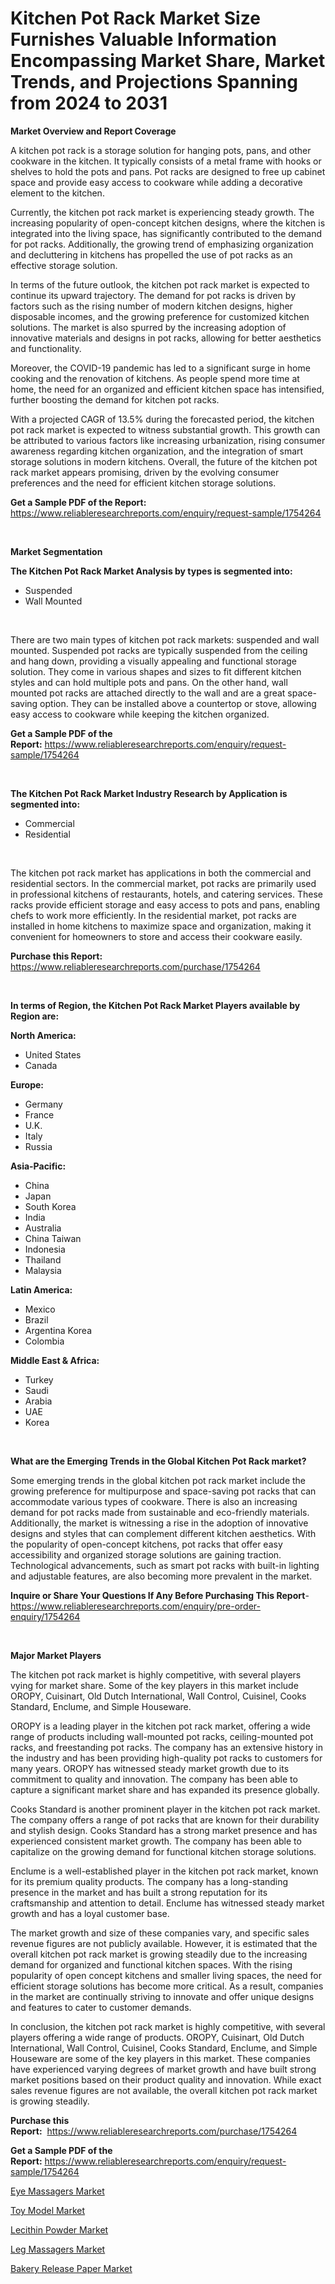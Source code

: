 <p><h1>Kitchen Pot Rack Market Size Furnishes Valuable Information Encompassing Market Share, Market Trends, and Projections Spanning from 2024 to 2031</h1></p><p><strong>Market Overview and Report Coverage</strong></p>
<p><p>A kitchen pot rack is a storage solution for hanging pots, pans, and other cookware in the kitchen. It typically consists of a metal frame with hooks or shelves to hold the pots and pans. Pot racks are designed to free up cabinet space and provide easy access to cookware while adding a decorative element to the kitchen.</p><p>Currently, the kitchen pot rack market is experiencing steady growth. The increasing popularity of open-concept kitchen designs, where the kitchen is integrated into the living space, has significantly contributed to the demand for pot racks. Additionally, the growing trend of emphasizing organization and decluttering in kitchens has propelled the use of pot racks as an effective storage solution.</p><p>In terms of the future outlook, the kitchen pot rack market is expected to continue its upward trajectory. The demand for pot racks is driven by factors such as the rising number of modern kitchen designs, higher disposable incomes, and the growing preference for customized kitchen solutions. The market is also spurred by the increasing adoption of innovative materials and designs in pot racks, allowing for better aesthetics and functionality.</p><p>Moreover, the COVID-19 pandemic has led to a significant surge in home cooking and the renovation of kitchens. As people spend more time at home, the need for an organized and efficient kitchen space has intensified, further boosting the demand for kitchen pot racks.</p><p>With a projected CAGR of 13.5% during the forecasted period, the kitchen pot rack market is expected to witness substantial growth. This growth can be attributed to various factors like increasing urbanization, rising consumer awareness regarding kitchen organization, and the integration of smart storage solutions in modern kitchens. Overall, the future of the kitchen pot rack market appears promising, driven by the evolving consumer preferences and the need for efficient kitchen storage solutions.</p></p>
<p><strong>Get a Sample PDF of the Report:</strong> <a href="https://www.reliableresearchreports.com/enquiry/request-sample/1754264">https://www.reliableresearchreports.com/enquiry/request-sample/1754264</a></p>
<p>&nbsp;</p>
<p><strong>Market Segmentation</strong></p>
<p><strong>The Kitchen Pot Rack Market Analysis by types is segmented into:</strong></p>
<p><ul><li>Suspended</li><li>Wall Mounted</li></ul></p>
<p>&nbsp;</p>
<p><p>There are two main types of kitchen pot rack markets: suspended and wall mounted. Suspended pot racks are typically suspended from the ceiling and hang down, providing a visually appealing and functional storage solution. They come in various shapes and sizes to fit different kitchen styles and can hold multiple pots and pans. On the other hand, wall mounted pot racks are attached directly to the wall and are a great space-saving option. They can be installed above a countertop or stove, allowing easy access to cookware while keeping the kitchen organized.</p></p>
<p><strong>Get a Sample PDF of the Report:</strong>&nbsp;<a href="https://www.reliableresearchreports.com/enquiry/request-sample/1754264">https://www.reliableresearchreports.com/enquiry/request-sample/1754264</a></p>
<p>&nbsp;</p>
<p><strong>The Kitchen Pot Rack Market Industry Research by Application is segmented into:</strong></p>
<p><ul><li>Commercial</li><li>Residential</li></ul></p>
<p>&nbsp;</p>
<p><p>The kitchen pot rack market has applications in both the commercial and residential sectors. In the commercial market, pot racks are primarily used in professional kitchens of restaurants, hotels, and catering services. These racks provide efficient storage and easy access to pots and pans, enabling chefs to work more efficiently. In the residential market, pot racks are installed in home kitchens to maximize space and organization, making it convenient for homeowners to store and access their cookware easily.</p></p>
<p><strong>Purchase this Report:</strong>&nbsp; <a href="https://www.reliableresearchreports.com/purchase/1754264">https://www.reliableresearchreports.com/purchase/1754264</a></p>
<p>&nbsp;</p>
<p><strong>In terms of Region, the Kitchen Pot Rack Market Players available by Region are:</strong></p>
<p>
    <p> <strong> North America: </strong>
        <ul>
            <li>United States</li>
            <li>Canada</li>
        </ul>
        </p> 
    <p> <strong> Europe: </strong>
        <ul>
            <li>Germany</li>
            <li>France</li>
            <li>U.K.</li>
            <li>Italy</li>
            <li>Russia</li>
        </ul>
        </p> 
    <p> <strong> Asia-Pacific: </strong>
        <ul>
            <li>China</li>
            <li>Japan</li>
            <li>South Korea</li>
            <li>India</li>
            <li>Australia</li>
            <li>China Taiwan</li>
            <li>Indonesia</li>
            <li>Thailand</li>
            <li>Malaysia</li>
        </ul>
        </p> 
    <p> <strong> Latin America: </strong>
        <ul>
            <li>Mexico</li>
            <li>Brazil</li>
            <li>Argentina Korea</li>
            <li>Colombia</li>
        </ul>
        </p> 
    <p> <strong> Middle East & Africa: </strong>
        <ul>
            <li>Turkey</li>
            <li>Saudi</li>
            <li>Arabia</li>
            <li>UAE</li>
            <li>Korea</li>
        </ul>
    </p>
    </p>
<p>&nbsp;</p>
<p><strong>What are the Emerging Trends in the Global Kitchen Pot Rack market?</strong></p>
<p><p>Some emerging trends in the global kitchen pot rack market include the growing preference for multipurpose and space-saving pot racks that can accommodate various types of cookware. There is also an increasing demand for pot racks made from sustainable and eco-friendly materials. Additionally, the market is witnessing a rise in the adoption of innovative designs and styles that can complement different kitchen aesthetics. With the popularity of open-concept kitchens, pot racks that offer easy accessibility and organized storage solutions are gaining traction. Technological advancements, such as smart pot racks with built-in lighting and adjustable features, are also becoming more prevalent in the market.</p></p>
<p><strong>Inquire or Share Your Questions If Any Before Purchasing This Report</strong>- <a href="https://www.reliableresearchreports.com/enquiry/pre-order-enquiry/1754264">https://www.reliableresearchreports.com/enquiry/pre-order-enquiry/1754264</a></p>
<p>&nbsp;</p>
<p><strong>Major Market Players</strong></p>
<p><p>The kitchen pot rack market is highly competitive, with several players vying for market share. Some of the key players in this market include OROPY, Cuisinart, Old Dutch International, Wall Control, Cuisinel, Cooks Standard, Enclume, and Simple Houseware. </p><p>OROPY is a leading player in the kitchen pot rack market, offering a wide range of products including wall-mounted pot racks, ceiling-mounted pot racks, and freestanding pot racks. The company has an extensive history in the industry and has been providing high-quality pot racks to customers for many years. OROPY has witnessed steady market growth due to its commitment to quality and innovation. The company has been able to capture a significant market share and has expanded its presence globally.</p><p>Cooks Standard is another prominent player in the kitchen pot rack market. The company offers a range of pot racks that are known for their durability and stylish design. Cooks Standard has a strong market presence and has experienced consistent market growth. The company has been able to capitalize on the growing demand for functional kitchen storage solutions.</p><p>Enclume is a well-established player in the kitchen pot rack market, known for its premium quality products. The company has a long-standing presence in the market and has built a strong reputation for its craftsmanship and attention to detail. Enclume has witnessed steady market growth and has a loyal customer base.</p><p>The market growth and size of these companies vary, and specific sales revenue figures are not publicly available. However, it is estimated that the overall kitchen pot rack market is growing steadily due to the increasing demand for organized and functional kitchen spaces. With the rising popularity of open concept kitchens and smaller living spaces, the need for efficient storage solutions has become more critical. As a result, companies in the market are continually striving to innovate and offer unique designs and features to cater to customer demands.</p><p>In conclusion, the kitchen pot rack market is highly competitive, with several players offering a wide range of products. OROPY, Cuisinart, Old Dutch International, Wall Control, Cuisinel, Cooks Standard, Enclume, and Simple Houseware are some of the key players in this market. These companies have experienced varying degrees of market growth and have built strong market positions based on their product quality and innovation. While exact sales revenue figures are not available, the overall kitchen pot rack market is growing steadily.</p></p>
<p><strong>Purchase this Report:</strong>&nbsp;&nbsp;<a href="https://www.reliableresearchreports.com/purchase/1754264">https://www.reliableresearchreports.com/purchase/1754264</a></p>
<p></p>
<p><strong>Get a Sample PDF of the Report:</strong>&nbsp;<a href="https://www.reliableresearchreports.com/enquiry/request-sample/1754264">https://www.reliableresearchreports.com/enquiry/request-sample/1754264</a></p>
<p><p><a href="https://github.com/dzharov81/Market-Research-Report-List-2/blob/main/eye-massagers-market.md">Eye Massagers Market</a></p><p><a href="https://github.com/rahu1503/Market-Research-Report-List-2/blob/main/toy-model-market.md">Toy Model Market</a></p><p><a href="https://github.com/scarol104/Market-Research-Report-List-2/blob/main/lecithin-powder-market.md">Lecithin Powder Market</a></p><p><a href="https://github.com/ambrozg/Market-Research-Report-List-2/blob/main/leg-massagers-market.md">Leg Massagers Market</a></p><p><a href="https://github.com/gshchiplitsov/Market-Research-Report-List-2/blob/main/bakery-release-paper-market.md">Bakery Release Paper Market</a></p></p>